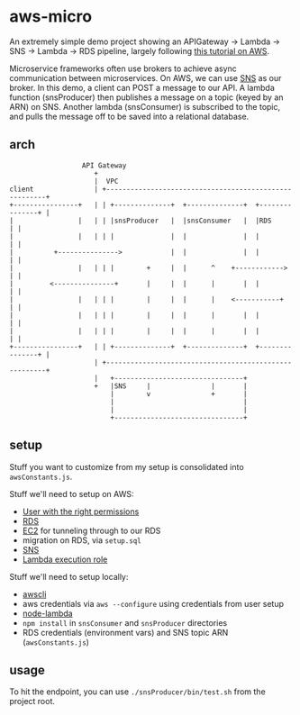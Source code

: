 # aws-micro

An extremely simple demo project showing an APIGateway -> Lambda -> SNS -> Lambda -> RDS pipeline, largely following [this tutorial on AWS](http://docs.aws.amazon.com/sns/latest/dg/sns-lambda.html).

Microservice frameworks often use brokers to achieve async communication between microservices. On AWS, we can use [SNS](https://aws.amazon.com/sns/) as our broker. In this demo, a client can POST a message to our API. A lambda function (snsProducer) then publishes a message on a topic (keyed by an ARN) on SNS. Another lambda (snsConsumer) is subscribed to the topic, and pulls the message off to be saved into a relational database.

## arch

                      API Gateway
                         +
                         |  VPC
    client               | +-------------------------------------------------------+
    +----------------+   | | +--------------+  +--------------+  +---------------+ |
    |                |   | | |snsProducer   |  |snsConsumer   |  |RDS            | |
    |                |   | | |              |  |              |  |               | |
    |          +--------------->            |  |              |  |               | |
    |                |   | | |        +     |  |      ^    +------------>        | |
    |         <---------------+       |     |  |      |       |  |               | |
    |                |   | | |        |     |  |      |    <-----------+         | |
    |                |   | | |        |     |  |      |       |  |               | |
    |                |   | | |        |     |  |      |       |  |               | |
    +----------------+   | | +--------------+  +--------------+  +---------------+ |
                         | +-------------------------------------------------------+
                         |   +--------------------------------+
                         +   |SNS     |               |       |
                             |        v               +       |
                             |                                |
                             |                                |
                             +--------------------------------+


## setup

Stuff you want to customize from my setup is consolidated into `awsConstants.js`.

Stuff we'll need to setup on AWS:

- [User with the right permissions](http://docs.aws.amazon.com/lambda/latest/dg/setup.html)
- [RDS](http://docs.aws.amazon.com/AmazonRDS/latest/UserGuide/CHAP_GettingStarted.CreatingConnecting.MySQL.html#CHAP_GettingStarted.Creating.MySQL)
- [EC2](http://docs.aws.amazon.com/AmazonRDS/latest/UserGuide/USER_VPC.Scenarios.html) for tunneling through to our RDS
- migration on RDS, via `setup.sql`
- [SNS](http://docs.aws.amazon.com/AmazonCloudWatch/latest/monitoring/US_SetupSNS.html)
- [Lambda execution role](http://docs.aws.amazon.com/lambda/latest/dg/with-s3-example-create-iam-role.html)

Stuff we'll need to setup locally:

- [awscli](http://docs.aws.amazon.com/cli/latest/userguide/installing.html)
- aws credentials via `aws --configure` using credentials from user setup
- [node-lambda](https://www.npmjs.com/package/node-lambda)
- `npm install` in `snsConsumer` and `snsProducer` directories
- RDS credentials (environment vars) and SNS topic ARN (`awsConstants.js`)

## usage

To hit the endpoint, you can use `./snsProducer/bin/test.sh` from the project root.
